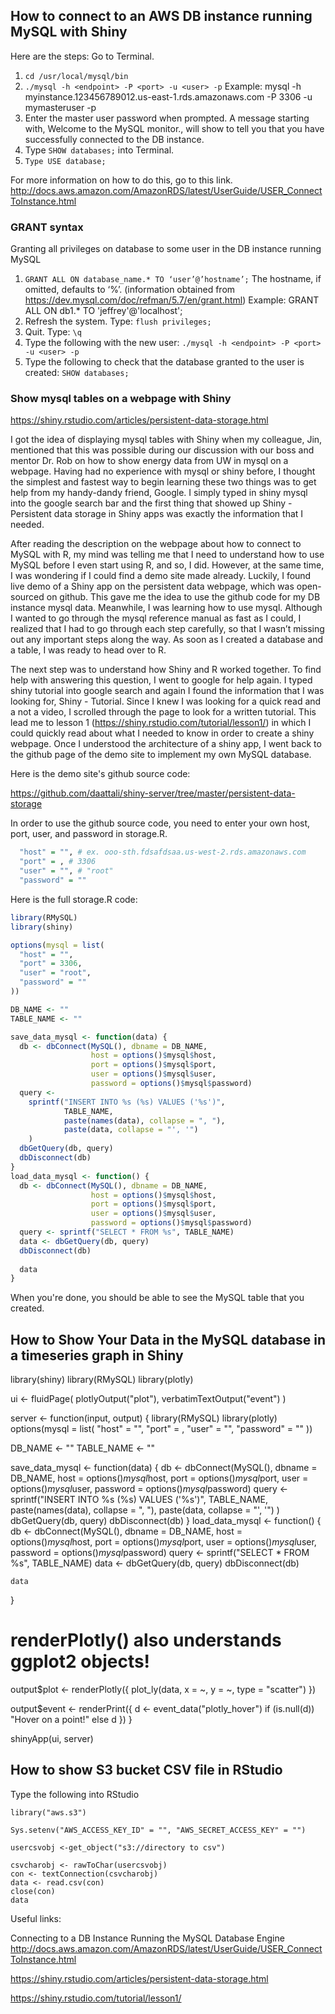 ## How to connect to an AWS DB instance running MySQL with Shiny

Here are the steps:
Go to Terminal.
1. ```cd /usr/local/mysql/bin```
2. ```./mysql -h <endpoint> -P <port> -u <user> -p```
Example: mysql -h myinstance.123456789012.us-east-1.rds.amazonaws.com -P 3306 -u mymasteruser -p
3. Enter the master user password when prompted.
A message starting with, Welcome to the MySQL monitor., will show to tell you that you have successfully connected to the DB instance.
4. Type ```SHOW databases;``` into Terminal.
5. ```Type USE database;```

For more information on how to do this, go to this link. http://docs.aws.amazon.com/AmazonRDS/latest/UserGuide/USER_ConnectToInstance.html

### GRANT syntax
Granting all privileges on database to some user in the DB instance running MySQL

1. ```GRANT ALL ON database_name.* TO ‘user’@’hostname’;```
The hostname, if omitted, defaults to ‘%’. (information obtained from https://dev.mysql.com/doc/refman/5.7/en/grant.html) 
Example: GRANT ALL ON db1.* TO 'jeffrey'@'localhost';
2. Refresh the system. Type: ```flush privileges;```
3. Quit. Type: ```\q```
4. Type the following with the new user: ```./mysql -h <endpoint> -P <port> -u <user> -p```
5. Type the following to check that the database granted to the user is created: ```SHOW databases;```

### Show mysql tables on a webpage with Shiny
https://shiny.rstudio.com/articles/persistent-data-storage.html

I got the idea of displaying mysql tables with Shiny when my colleague, Jin, mentioned that this was possible during our discussion with our boss and mentor Dr. Rob on how to show energy data from UW in mysql on a webpage. Having had no experience with mysql or shiny before, I thought the simplest and fastest way to begin learning these two things was to get help from my handy-dandy friend, Google. I simply typed in shiny mysql into the google search bar and the first thing that showed up Shiny - Persistent data storage in Shiny apps was exactly the information that I needed. 

After reading the description on the webpage about how to connect to MySQL with R, my mind was telling me that I need to understand how to use MySQL before I even start using R, and so, I did. However, at the same time, I was wondering if I could find a demo site made already. Luckily, I found live demo of a Shiny app on the persistent data webpage, which was open-sourced on github. This gave me the idea to use the github code for my DB instance mysql data. Meanwhile, I was learning how to use mysql. Although I wanted to go through the mysql reference manual as fast as I could, I realized that I had to go through each step carefully, so that I wasn’t missing out any important steps along the way. As soon as I created a database and a table, I was ready to head over to R. 

The next step was to understand how Shiny and R worked together. To find help with answering this question, I went to google for help again. I typed shiny tutorial into google search and again I found the information that I was looking for, Shiny - Tutorial. Since I knew I was looking for a quick read and a not a video, I scrolled through the page to look for a written tutorial. This lead me to lesson 1 (https://shiny.rstudio.com/tutorial/lesson1/) in which I could quickly read about what I needed to know in order to create a shiny webpage. Once I understood the architecture of a shiny app, I went back to the github page of the demo site to implement my own MySQL database.

Here is the demo site's github source code:

https://github.com/daattali/shiny-server/tree/master/persistent-data-storage

In order to use the github source code, you need to enter your own host, port, user, and password in storage.R.
```R
  "host" = "", # ex. ooo-sth.fdsafdsaa.us-west-2.rds.amazonaws.com
  "port" = , # 3306
  "user" = "", # "root"
  "password" = ""
``` 
Here is the full storage.R code:
```R
library(RMySQL)
library(shiny)

options(mysql = list(
  "host" = "",
  "port" = 3306,
  "user" = "root",
  "password" = ""
))

DB_NAME <- ""
TABLE_NAME <- ""

save_data_mysql <- function(data) {
  db <- dbConnect(MySQL(), dbname = DB_NAME,
                  host = options()$mysql$host,
                  port = options()$mysql$port,
                  user = options()$mysql$user,
                  password = options()$mysql$password)
  query <-
    sprintf("INSERT INTO %s (%s) VALUES ('%s')",
            TABLE_NAME,
            paste(names(data), collapse = ", "),
            paste(data, collapse = "', '")
    )
  dbGetQuery(db, query)
  dbDisconnect(db)
}
load_data_mysql <- function() {
  db <- dbConnect(MySQL(), dbname = DB_NAME,
                  host = options()$mysql$host,
                  port = options()$mysql$port,
                  user = options()$mysql$user,
                  password = options()$mysql$password)
  query <- sprintf("SELECT * FROM %s", TABLE_NAME)
  data <- dbGetQuery(db, query)
  dbDisconnect(db)
  
  data
}
```
When you're done, you should be able to see the MySQL table that you created.

## How to Show Your Data in the MySQL database in a timeseries graph in Shiny

library(shiny)
library(RMySQL)
library(plotly)

ui <- fluidPage(
  plotlyOutput("plot"),
  verbatimTextOutput("event")
)

server <- function(input, output) {
  library(RMySQL)
  library(plotly)
  options(mysql = list(
    "host" = "",
    "port" = ,
    "user" = "",
    "password" = ""
  ))
  
  DB_NAME <- ""
  TABLE_NAME <- ""
  
  save_data_mysql <- function(data) {
    db <- dbConnect(MySQL(), dbname = DB_NAME,
                    host = options()$mysql$host,
                    port = options()$mysql$port,
                    user = options()$mysql$user,
                    password = options()$mysql$password)
    query <-
      sprintf("INSERT INTO %s (%s) VALUES ('%s')",
              TABLE_NAME,
              paste(names(data), collapse = ", "),
              paste(data, collapse = "', '")
      )
    dbGetQuery(db, query)
    dbDisconnect(db)
  }
  load_data_mysql <- function() {
    db <- dbConnect(MySQL(), dbname = DB_NAME,
                    host = options()$mysql$host,
                    port = options()$mysql$port,
                    user = options()$mysql$user,
                    password = options()$mysql$password)
    query <- sprintf("SELECT * FROM %s", TABLE_NAME)
    data <- dbGetQuery(db, query)
    dbDisconnect(db)
    
    data
  }
  
  
  # renderPlotly() also understands ggplot2 objects!
  output$plot <- renderPlotly({
    plot_ly(data, x = ~, y = ~, type = "scatter")
  })
  
  output$event <- renderPrint({
    d <- event_data("plotly_hover")
    if (is.null(d)) "Hover on a point!" else d
  })
}

shinyApp(ui, server)

  



## How to show S3 bucket CSV file in RStudio

Type the following into RStudio
```
library("aws.s3")

Sys.setenv("AWS_ACCESS_KEY_ID" = "", "AWS_SECRET_ACCESS_KEY" = "")

usercsvobj <-get_object("s3://directory to csv")

csvcharobj <- rawToChar(usercsvobj)
con <- textConnection(csvcharobj)
data <- read.csv(con)
close(con)
data
```

Useful links:

Connecting to a DB Instance Running the MySQL Database Engine
http://docs.aws.amazon.com/AmazonRDS/latest/UserGuide/USER_ConnectToInstance.html

https://shiny.rstudio.com/articles/persistent-data-storage.html

https://shiny.rstudio.com/tutorial/lesson1/
